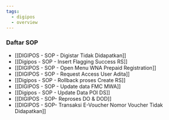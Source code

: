 ```yaml
---
tags:
  - digipos
  - overview
---
```


### Daftar SOP
- [[DIGIPOS - SOP - Digistar Tidak Didapatkan]]
- [[Digipos - SOP - Insert Flagging Success RS]]
- [[DIGIPOS - SOP - Open Menu WNA Prepaid Registration]]
- [[DIGIPOS - SOP - Request Access User Adita]]
- [[Digipos - SOP - Rollback proses Create RS]]
- [[DIGIPOS - SOP - Update data FMC MWA]]
- [[Digipos - SOP - Update Data POI DS]]
- [[DIGIPOS - SOP- Reproses DO & DOD]]
- [[DIGIPOS - SOP- Transaksi E-Voucher Nomor Voucher Tidak Didapatkan]]
